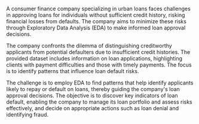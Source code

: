 A consumer finance company specializing in urban loans faces challenges in approving loans for individuals without sufficient credit history, risking financial losses from defaults. 
The company aims to minimize these risks through Exploratory Data Analysis (EDA) to make informed loan approval decisions.

The company confronts the dilemma of distinguishing creditworthy applicants from potential defaulters due to insufficient credit histories. 
The provided dataset includes information on loan applications, highlighting clients with payment difficulties and those with timely payments. 
The focus is to identify patterns that influence loan default risks.

The challenge is to employ EDA to find patterns that help identify applicants likely to repay or default on loans, thereby guiding the company's loan approval decisions. 
The objective is to discover key indicators of loan default, enabling the company to manage its loan portfolio and assess risks effectively, and decide on appropriate actions such as loan denial and identifying fraud.
